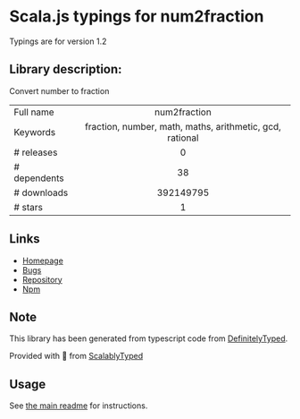 
# Scala.js typings for num2fraction

Typings are for version 1.2

## Library description:
Convert number to fraction

|                    |                 |
| ------------------ | :-------------: |
| Full name          | num2fraction |
| Keywords           | fraction, number, math, maths, arithmetic, gcd, rational |
| # releases         | 0 |
| # dependents       | 38 |
| # downloads        | 392149795 |
| # stars            | 1 |

## Links
- [Homepage](https://github.com/yisibl/num2fraction#readme)
- [Bugs](https://github.com/yisibl/num2fraction/issues)
- [Repository](https://github.com/yisibl/num2fraction)
- [Npm](https://www.npmjs.com/package/num2fraction)
    


## Note
This library has been generated from typescript code from [DefinitelyTyped](https://definitelytyped.org).

Provided with :purple_heart: from [ScalablyTyped](https://github.com/oyvindberg/ScalablyTyped)

## Usage
See [the main readme](../../readme.md) for instructions.


